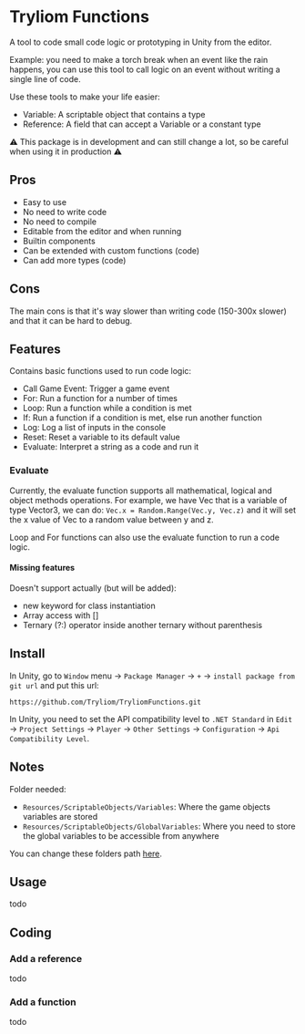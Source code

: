 # Tryliom Functions
A tool to code small code logic or prototyping in Unity from the editor.

Example: you need to make a torch break when an event like the rain happens, you can use this tool to call logic on an event without writing a single line of code.

Use these tools to make your life easier:
- Variable: A scriptable object that contains a type
- Reference: A field that can accept a Variable or a constant type
  
⚠️ This package is in development and can still change a lot, so be careful when using it in production ⚠️

## Pros
- Easy to use
- No need to write code
- No need to compile
- Editable from the editor and when running
- Builtin components
- Can be extended with custom functions (code)
- Can add more types (code)

## Cons
The main cons is that it's way slower than writing code (150-300x slower) and that it can be hard to debug.

## Features
Contains basic functions used to run code logic:
- Call Game Event: Trigger a game event
- For: Run a function for a number of times
- Loop: Run a function while a condition is met
- If: Run a function if a condition is met, else run another function
- Log: Log a list of inputs in the console
- Reset: Reset a variable to its default value
- Evaluate: Interpret a string as a code and run it

### Evaluate
Currently, the evaluate function supports all mathematical, logical and object methods operations.
For example, we have Vec that is a variable of type Vector3, we can do:
`Vec.x = Random.Range(Vec.y, Vec.z)` and it will set the x value of Vec to a random value between y and z.

Loop and For functions can also use the evaluate function to run a code logic.

#### Missing features
Doesn't support actually (but will be added): 
- new keyword for class instantiation
- Array access with []
- Ternary (?:) operator inside another ternary without parenthesis

## Install
In Unity, go to `Window` menu -> `Package Manager` -> `+` -> `install package from git url` and put this url:
```
https://github.com/Tryliom/TryliomFunctions.git
```

In Unity, you need to set the API compatibility level to `.NET Standard` in `Edit` -> `Project Settings` -> `Player` -> `Other Settings` -> `Configuration` -> `Api Compatibility Level`.

## Notes
Folder needed:
- `Resources/ScriptableObjects/Variables`: Where the game objects variables are stored
- `Resources/ScriptableObjects/GlobalVariables`: Where you need to store the global variables to be accessible from anywhere

You can change these folders path [here](./Scripts/Utility/ReferenceUtility.cs).

## Usage
todo

## Coding
### Add a reference
todo

### Add a function
todo